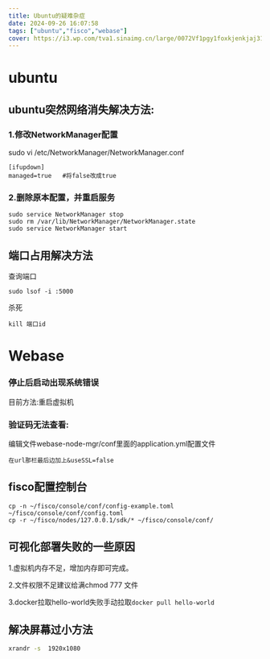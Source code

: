 ```yaml
---
title: Ubuntu的疑难杂症
date: 2024-09-26 16:07:58
tags: ["ubuntu","fisco","webase"]
cover: https://i3.wp.com/tva1.sinaimg.cn/large/0072Vf1pgy1foxkjenkjaj31hc0u0dwt.jpg
---
```


# ubuntu

## ubuntu突然网络消失解决方法:

### 1.修改NetworkManager配置

sudo vi /etc/NetworkManager/NetworkManager.conf

```
[ifupdown]
managed=true   #将false改成true
```

### 2.删除原本配置，并重启服务

```
sudo service NetworkManager stop
sudo rm /var/lib/NetworkManager/NetworkManager.state
sudo service NetworkManager start
```

## 端口占用解决方法

查询端口

```
sudo lsof -i :5000
```

杀死

```
kill 端口id
```



# Webase

### 停止后启动出现系统错误

目前方法:重启虚拟机

### 验证码无法查看:

编辑文件webase-node-mgr/conf里面的application.yml配置文件

```
在url那栏最后边加上&useSSL=false
```

## fisco配置控制台

```
cp -n ~/fisco/console/conf/config-example.toml ~/fisco/console/conf/config.toml
cp -r ~/fisco/nodes/127.0.0.1/sdk/* ~/fisco/console/conf/
```

## 可视化部署失败的一些原因

1.虚拟机内存不足，增加内存即可完成。

2.文件权限不足建议给满chmod 777 文件

3.docker拉取hello-world失败手动拉取`docker pull hello-world`



## 解决屏幕过小方法

```sh
xrandr -s  1920x1080
```


